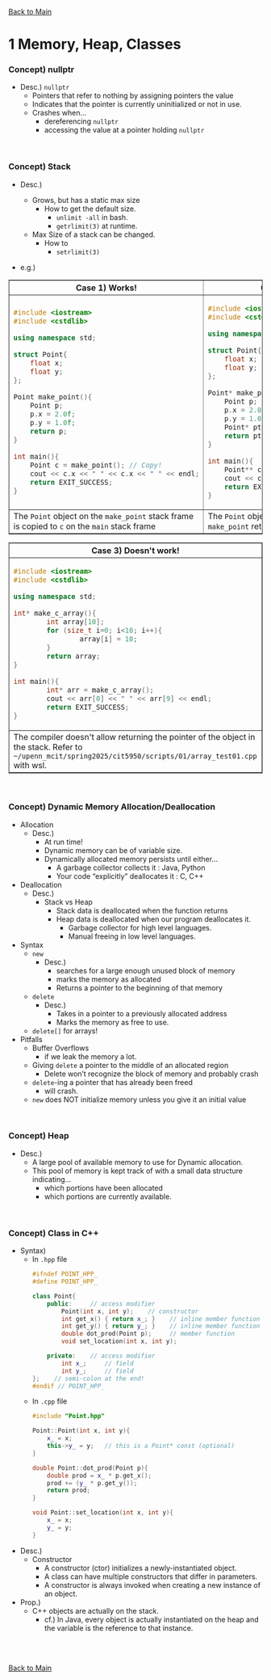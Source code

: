 [Back to Main](../main.md)

# 1 Memory, Heap, Classes
### Concept) nullptr
- Desc.) `nullptr`
  - Pointers that refer to nothing by assigning pointers the value
  - Indicates that the pointer is currently uninitialized or not in use. 
  - Crashes when...
    - dereferencing `nullptr`
    - accessing the value at a pointer holding `nullptr`

<br>

### Concept) Stack
- Desc.)
  - Grows, but has a static max size
    - How to get the default size.
      - `unlimit -all` in bash.
      - `getrlimit(3)` at runtime.
  - Max Size of a stack can be changed.
    - How to 
      - `setrlimit(3)`

- e.g.)

<table border="1">
    <tr>
        <th>Case 1) Works!</th>
        <th>Case 2) Doesn't work!</th>
    </tr>
    <tr>
        <td>

```cpp
#include <iostream>
#include <cstdlib>

using namespace std;

struct Point{
    float x;
    float y;
};

Point make_point(){
    Point p;
    p.x = 2.0f;
    p.y = 1.0f;
    return p;
}

int main(){
    Point c = make_point(); // Copy!
    cout << c.x << " " << c.x << " " << endl;
    return EXIT_SUCCESS;
}
```

</td>
        <td>

```cpp
#include <iostream>
#include <cstdlib>

using namespace std;

struct Point{
    float x;
    float y;
};

Point* make_point(){
    Point p;
    p.x = 2.0f;
    p.y = 1.0f;
    Point* ptr = &p;
    return ptr;
}

int main(){
    Point** c = make_point();   // Wrong!
    cout << c->x << " " << c->x << " " << endl;
    return EXIT_SUCCESS;
}
```

</td>
    </tr>
    <tr>
        <td>The <code>Point</code> object on the <code>make_point</code> stack frame is copied to <code>c</code> on the <code>main</code> stack frame </td>
        <td>The <code>Point</code> object on the <code>make_point</code> vanishes when <code>make_point</code> returns. </td>
    </tr>

</table>

<table border="1">
    <tr>
        <th>Case 3) Doesn't work!</th>
    </tr>
    <tr>
        <td>

```cpp
#include <iostream>
#include <cstdlib>

using namespace std;

int* make_c_array(){
        int array[10];
        for (size_t i=0; i<10; i++){
                array[i] = 10;
        }
        return array;
}

int main(){
        int* arr = make_c_array();
        cout << arr[0] << " " << arr[9] << endl;
        return EXIT_SUCCESS;
}
```

</td>
    </tr>
    <tr>
        <td> The compiler doesn't allow returning the pointer of the object in the stack. Refer to <code>~/upenn_mcit/spring2025/cit5950/scripts/01/array_test01.cpp</code> with wsl. </td>
    </tr>

</table>


<br>

### Concept) Dynamic Memory Allocation/Deallocation
- Allocation
  - Desc.)
    - At run time!
    - Dynamic memory can be of variable size.
    - Dynamically allocated memory persists until either...
      - A garbage collector collects it : Java, Python
      - Your code “explicitly” deallocates it : C, C++
- Deallocation
  - Desc.)
    - Stack vs Heap
      - Stack data is deallocated when the function returns
      - Heap data is deallocated when our program deallocates it.
        - Garbage collector for high level languages.
        - Manual freeing in low level languages.
- Syntax
  - `new`
    - Desc.)
      - searches for a large enough unused block of memory
      - marks the memory as allocated
      - Returns a pointer to the beginning of that memory
  - `delete`
    - Desc.)
      - Takes in a pointer to a previously allocated address
      - Marks the memory as free to use.
  - `delete[]` for arrays!
- Pitfalls
  - Buffer Overflows
    - if we leak the memory a lot.
  - Giving `delete` a pointer to the middle of an allocated region
    - Delete won’t recognize the block of memory and probably crash
  - `delete`-ing a pointer that has already been freed
    - will crash.
  - `new` does NOT initialize memory unless you give it an initial value


<br>

### Concept) Heap
- Desc.)
  - A large pool of available memory to use for Dynamic allocation.
  - This pool of memory is kept track of with a small data structure indicating...
    - which portions have been allocated
    - which portions are currently available.


<br>

### Concept) Class in C++
- Syntax)
  - In `.hpp` file
    ```cpp
    #ifndef POINT_HPP_
    #define POINT_HPP_

    class Point{
        public:     // access modifier
            Point(int x, int y);    // constructor
            int get_x() { return x_; }    // inline member function
            int get_y() { return y_; }    // inline member function
            double dot_prod(Point p);     // member function
            void set_location(int x, int y);

        private:    // access modifier
            int x_;     // field
            int y_;     // field
    };    // semi-colon at the end!
    #endif // POINT_HPP_
    ```
  - In `.cpp` file
    ```cpp
    #include "Point.hpp"

    Point::Point(int x, int y){
        x_ = x;
        this->y_ = y;   // this is a Point* const (optional)
    }

    double Point::dot_prod(Point p){
        double prod = x_ * p.get_x();
        prod += (y_ * p.get_y());
        return prod;
    }

    void Point::set_location(int x, int y){
        x_ = x;
        y_ = y;
    }
    ```
- Desc.)
  - Constructor
    - A constructor (ctor) initializes a newly-instantiated object.
    - A class can have multiple constructors that differ in parameters.
    - A constructor is always invoked when creating a new instance of an object.
- Prop.)
  - C++ objects are actually on the stack.
    - cf.) In Java, every object is actually instantiated on the heap and the variable is the reference to that instance.



<br><br>

[Back to Main](../main.md)